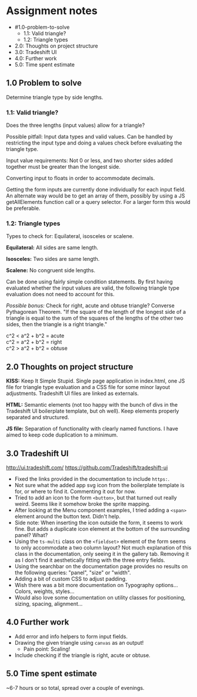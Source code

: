 # Assignment notes

- #1.0-problem-to-solve
  - 1.1: Valid triangle?
  - 1.2: Triangle types
- 2.0: Thoughts on project structure
- 3.0: Tradeshift UI
- 4.0: Further work
- 5.0: Time spent estimate

## 1.0 Problem to solve

Determine triangle type by side lengths.


### 1.1: Valid triangle?

Does the three lengths (input values) allow for a triangle?

Possible pitfall: Input data types and valid values. Can be handled by
restricting the input type and doing a values check before evaluating the
triangle type.

Input value requirements: Not 0 or less, and two shorter sides added together
must be greater than the longest side.

Converting input to floats in order to accommodate decimals.

Getting the form inputs are currently done individually for each input field. An
alternate way would be to get an array of them, possibly by using a JS
getAllElements function call or a query selector. For a larger form this would
be preferable.


### 1.2: Triangle types

Types to check for: Equilateral, isosceles or scalene.

**Equilateral:** All sides are same length.

**Isosceles:** Two sides are same length.

**Scalene:** No congruent side lengths.

Can be done using fairly simple condition statements. By first having evaluated
whether the input values are valid, the following triangle type evaluation does
not need to account for this.

*Possible bonus:* Check for right, acute and obtuse triangle? Converse Pythagorean
Theorem. "If the square of the length of the longest side of a triangle is equal
to the sum of the squares of the lengths of the other two sides, then the
triangle is a right triangle."

c^2 < a^2 + b^2 = acute  
c^2 = a^2 + b^2 = right  
c^2 > a^2 + b^2 = obtuse


## 2.0 Thoughts on project structure

**KISS:** Keep It Simple Stupid. Single page application in index.html, one JS file
for triangle type evaluation and a CSS file for some minor layout adjustments.
Tradeshift UI files are linked as externals.

**HTML:** Semantic elements (not too happy with the bunch of divs in the Tradeshift
UI boilerplate template, but oh well). Keep elements properly separated and
structured.

**JS file:** Separation of functionality with clearly named functions. I have aimed
to keep code duplication to a minimum.


## 3.0 Tradeshift UI

http://ui.tradeshift.com/
https://github.com/Tradeshift/tradeshift-ui

- Fixed the links provided in the documentation to include `https:`.
- Not sure what the added app svg icon from the boilerplate template is for, or where to find it. Commenting it out for now.
- Tried to add an icon to the form `<button>`, but that turned out really weird. Seems like it somehow broke the sprite mapping.
- After looking at the Menu component examples, I tried adding a `<span>` element around the button text. Didn't help.
- Side note: When inserting the icon outside the form, it seems to work fine. But adds a duplicate icon element at the bottom of the surrounding panel? What?
- Using the `ts-multi` class on the `<fieldset>` element of the form seems to only accommodate a two column layout? Not much explanation of this class in the documentation, only seeing it in the gallery tab. Removing it as I don't find it aesthetically fitting with the three entry fields.
- Using the searchbar on the documentation page provides no results on the following queries: "panel", "size" or "width".
- Adding a bit of custom CSS to adjust padding.
- Wish there was a bit more documentation on Typography options... Colors, weights, styles...
- Would also love some documentation on utility classes for positioning, sizing, spacing, alignment...


## 4.0 Further work

- Add error and info helpers to form input fields.
- Drawing the given triangle using `canvas` as an output!
  - Pain point: Scaling!
- Include checking if the triangle is right, acute or obtuse.


## 5.0 Time spent estimate

~6-7 hours or so total, spread over a couple of evenings.
